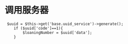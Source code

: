 # 调用服务器 #
	 $uuid = $this->get('base.uuid_service')->generate();
        if ($uuid['code']==1){
            $loaningNumber = $uuid['data'];
        }